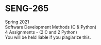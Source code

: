 # SENG-265
Spring 2021\
Software Development Methods (C &amp; Python)\
4 Assignments - (2 C and 2 Python)\
You will be held liable if you plagiarize this.
